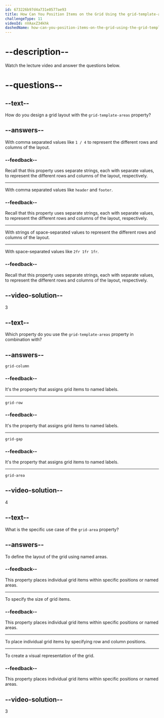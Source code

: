 ```yaml
---
id: 673226b97d4a731e0577ae93
title: How Can You Position Items on the Grid Using the grid-template-areas Property?
challengeType: 11
videoId: nVAaxZ34khk
dashedName: how-can-you-position-items-on-the-grid-using-the-grid-template-areas-property
---
```


# --description--

Watch the lecture video and answer the questions below.

# --questions--

## --text--

How do you design a grid layout with the `grid-template-areas` property?

## --answers--

With comma separated values like `1 / 4` to represent the different rows and columns of the layout.

### --feedback--

Recall that this property uses separate strings, each with separate values, to represent the different rows and columns of the layout, respectively.

---

With comma separated values like `header` and `footer`.

### --feedback--

Recall that this property uses separate strings, each with separate values, to represent the different rows and columns of the layout, respectively.

---

With strings of space-separated values to represent the different rows and columns of the layout.

---

With space-separated values like `2fr 1fr 1fr`.

### --feedback--

Recall that this property uses separate strings, each with separate values, to represent the different rows and columns of the layout, respectively.

## --video-solution--

3

## --text--

Which property do you use the `grid-template-areas` property in combination with?

## --answers--

`grid-column`

### --feedback--

It's the property that assigns grid items to named labels.

---

`grid-row`

### --feedback--

It's the property that assigns grid items to named labels.

---

`grid-gap`

### --feedback--

It's the property that assigns grid items to named labels.

---

`grid-area`

## --video-solution--

4

## --text--

What is the specific use case of the `grid-area` property?

## --answers--

To define the layout of the grid using named areas.

### --feedback--

This property places individual grid items within specific positions or named areas.

---

To specify the size of grid items.

### --feedback--

This property places individual grid items within specific positions or named areas.

---

To place individual grid items by specifying row and column positions.

---

To create a visual representation of the grid.

### --feedback--

This property places individual grid items within specific positions or named areas.

## --video-solution--

3
